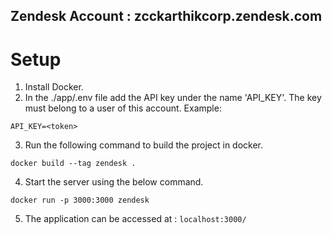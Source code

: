 ## Zendesk Account : zcckarthikcorp.zendesk.com

# Setup

1. Install Docker.
2. In the ./app/.env file add the API key under the name 'API_KEY'. The key must belong to a user of this account.
Example:
```
API_KEY=<token>
```
3. Run the following command to build the project in docker.
```
docker build --tag zendesk .
```
4. Start the server using the below command.
```
docker run -p 3000:3000 zendesk
```
5. The application can be accessed at : `localhost:3000/`
